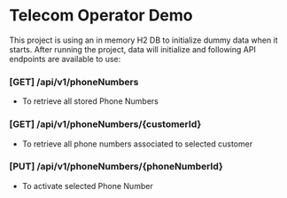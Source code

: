 # Telecom Operator Demo
This project is using an in memory H2 DB to initialize dummy data when it starts.
After running the project, data will initialize and following API endpoints are available to use:


### [GET] /api/v1/phoneNumbers
* To retrieve all stored Phone Numbers

### [GET] /api/v1/phoneNumbers/{customerId}
* To retrieve all phone numbers associated to selected customer

### [PUT] /api/v1/phoneNumbers/{phoneNumberId}
* To activate selected Phone Number



